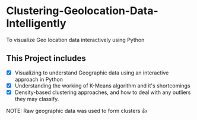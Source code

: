 # Clustering-Geolocation-Data-Intelligently
To visualize Geo location data interactively using Python

## This Project includes
- [x] Visualizing to understand Geographic data using an interactive approach in Python
- [x] Understanding the working of K-Means algorithm and it's shortcomings
- [x] Density-based clustering approaches, and how to deal with any outliers they may classify.

NOTE: Raw geographic data was used to form clusters :+1:
